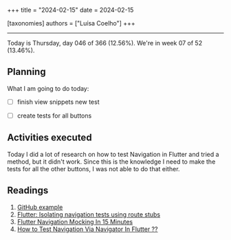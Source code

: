 +++
title = "2024-02-15"
date = 2024-02-15

[taxonomies]
authors = ["Luísa Coelho"]
+++

---

Today is Thursday, day 046 of 366 (12.56%). We're in week 07 of 52 (13.46%).

## Planning

What I am going to do today:

- [ ] finish view snippets new test
- [ ] create tests for all buttons


## Activities executed

Today I did a lot of research on how to test Navigation in Flutter and tried a method, but it didn't work. Since this is the knowledge I need to make the tests for all the other buttons, I was not able to do that either.

## Readings

1. [GitHub example](https://github.com/flutter/flutter/blob/master/packages/flutter/test/widgets/navigator_test.dart)
2. [Flutter: Isolating navigation tests using route stubs](https://ahmad-hamwi.medium.com/stubbing-navigation-routes-in-widget-integration-tests-in-your-flutter-app-51f71963d4d0)
3. [Flutter Navigation Mocking In 15 Minutes](https://fredgrott.medium.com/flutter-navigation-mocking-in-15-minutes-ade58f9c8bc8)
4. [How to Test Navigation Via Navigator In Flutter ??](https://flutteragency.com/test-navigation-in-flutter/)
